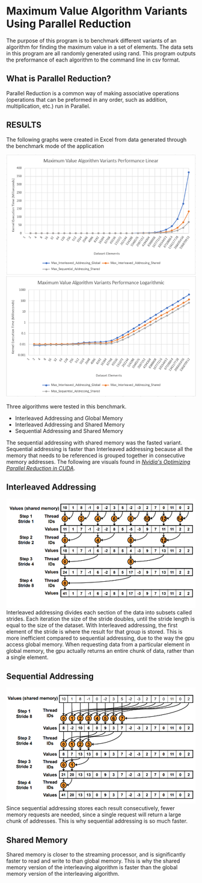 # Maximum Value Algorithm Variants Using Parallel Reduction

The purpose of this program is to benchmark different variants of an algorithm for finding the maximum value in a set of elements. The data sets in this program are all randomly generated using rand. This program outputs the preformance of each algorithm to the command line in csv format. 

## What is Parallel Reduction?

Parallel Reduction is a common way of making associative operations (operations that can be preformed in any order, such as addition, multiplication, etc.) run in Parallel.

## RESULTS
The following graphs were created in Excel from data generated through the benchmark mode of the application

![Maximum Value Algorithm Linear Scale](img/linear.png)
![Maximum Value Algorithm Logarithmic Scale](img/Logarithmic.png)

Three algorithms were tested in this benchmark.

 - Interleaved Addressing and Global Memory
 - Interleaved Addressing and Shared Memory
 - Sequential Addressing and Shared Memory

The sequential addressing with shared memory was the fasted variant. Sequential addressing is faster than Interleaved addressing because all the memory that needs to be referenced is grouped together in consecutive memory addresses. The following are visuals found in [*Nvidia's Optimizing Parallel Reduction in CUDA*](https://developer.download.nvidia.com/assets/cuda/files/reduction.pdf). 

## Interleaved Addressing
![Interleaved Addressing](img/interleaved-visual.png)
Interleaved addressing divides each section of the data into subsets called strides. Each iteration the size of the stride doubles, until the stride length is equal to the size of the dataset. With Interleaved addressing, the first element of the stride is where the result for that group is stored. This is more inefficient compared to sequential addressing, due to the way the gpu access global memory. When requesting data from a particular element in global memory, the gpu actually returns an entire chunk of data, rather than a single element.

## Sequential Addressing
![Sequential Addressing](img/sequential-visual.png)
Since sequential addressing stores each result consecutively, fewer memory requests are needed, since a single request will return a large chunk of addresses. This is why sequential addressing is so much faster. 

## Shared Memory
Shared memory is closer to the streaming processor, and is significantly faster to read and write to than global memory. This is why the shared memory version of the interleaving algorithm is faster than the global memory version of the interleaving algorithm.
